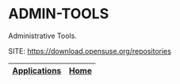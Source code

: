 # ADMIN-TOOLS
 
 Administrative Tools.
 
 SITE: https://download.opensuse.org/repositories

 | [Applications](https://portable-linux-apps.github.io/apps.html) | [Home](https://portable-linux-apps.github.io)
 | --- | --- |
